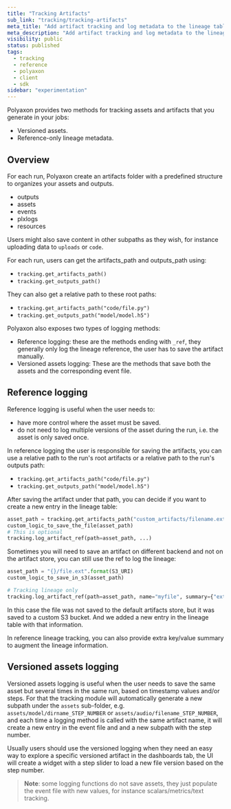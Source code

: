 ```yaml
---
title: "Tracking Artifacts"
sub_link: "tracking/tracking-artifacts"
meta_title: "Add artifact tracking and log metadata to the lineage table - Tracking - Experimentation"
meta_description: "Add artifact tracking and log metadata to the lineage table."
visibility: public
status: published
tags:
  - tracking
  - reference
  - polyaxon
  - client
  - sdk
sidebar: "experimentation"
---
```


Polyaxon provides two methods for tracking assets and artifacts that you generate in your jobs:

 * Versioned assets.
 * Reference-only lineage metadata.
 
## Overview

For each run, Polyaxon create an artifacts folder with a predefined structure to organizes your assets and outputs.
 * outputs
 * assets
 * events
 * plxlogs
 * resources

Users might also save content in other subpaths as they wish, for instance uploading data to `uploads` or `code`. 

For each run, users can get the artifacts_path and outputs_path using:

 * `tracking.get_artifacts_path()`
 * `tracking.get_outputs_path()`
 
They can also get a relative path to these root paths:

 * `tracking.get_artifacts_path("code/file.py")`
 * `tracking.get_outputs_path("model/model.h5")`

Polyaxon also exposes two types of logging methods:

 * Reference logging: these are the methods ending with `_ref`, they generally only log the lineage reference, the user has to save the artifact manually.
 * Versioned assets logging: These are the methods that save both the assets and the corresponding event file.

## Reference logging

Reference logging is useful when the user needs to:

 * have more control where the asset must be saved.
 * do not need to log multiple versions of the asset during the run, i.e. the asset is only saved once.
 
In reference logging the user is responsible for saving the artifacts, you can use a relative path to the run's root artifacts or a relative path to the run's outputs path:

 * `tracking.get_artifacts_path("code/file.py")`
 * `tracking.get_outputs_path("model/model.h5")`
 
After saving the artifact under that path, you can decide if you want to create a new entry in the lineage table:

```python
asset_path = tracking.get_artifacts_path("custom_artifacts/filename.ext")
custom_logic_to_save_the_file(asset_path)
# This is optional
tracking.log_artifact_ref(path=asset_path, ...)
```

Sometimes you will need to save an artifact on different backend and not on the artifact store, you can still use the ref to log the lineage:

```python
asset_path = "{}/file.ext".format(S3_URI)
custom_logic_to_save_in_s3(asset_path)

# Tracking lineage only
tracking.log_artifact_ref(path=asset_path, name="myfile", summary={"extra_key": "extra_value"}, ...)
```

In this case the file was not saved to the default artifacts store, but it was saved to a custom S3 bucket. And we added a new entry in the lineage table with that information.

In reference lineage tracking, you can also provide extra key/value summary to augment the lineage information.

## Versioned assets logging

Versioned assets logging is useful when the user needs to save the same asset but several times in the same run, based on timestamp values and/or steps.
For that the tracking module will automatically generate a new subpath under the `assets` sub-folder, e.g. `assets/model/dirname_STEP_NUMBER` or `assets/audio/filename_STEP_NUMBER`,
and each time a logging method is called with the same artifact name, it will create a new entry in the event file and and a new subpath with the step number.

Usually users should use the versioned logging when they need an easy way to explore a specific versioned artifact in the dashboards tab, 
the UI will create a widget with a step slider to load a new file version based on the step number.
 
> **Note**: some logging functions do not save assets, they just populate the event file with new values, for instance scalars/metrics/text tracking.
